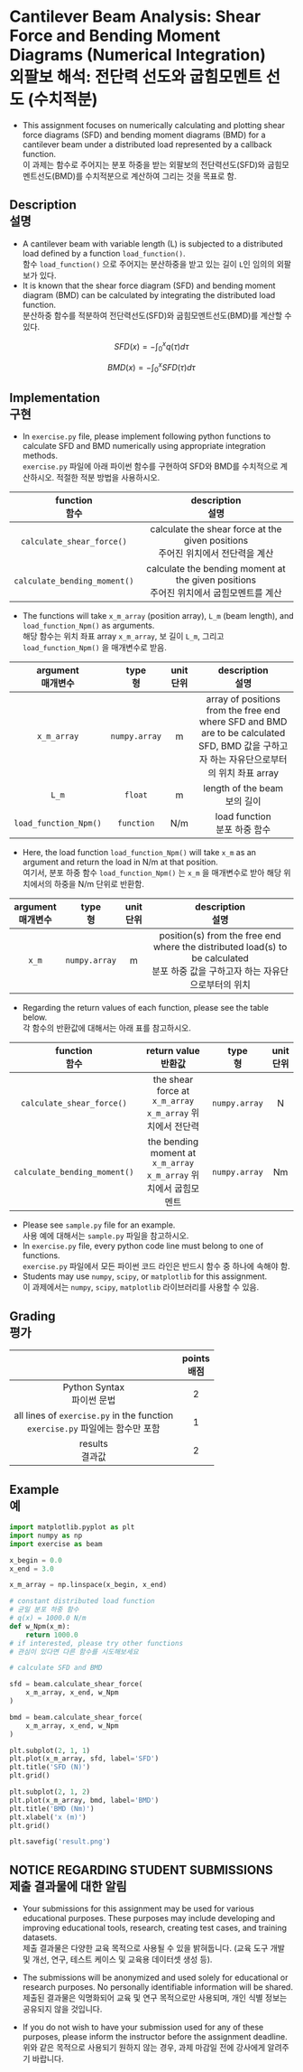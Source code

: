 
# Cantilever Beam Analysis: Shear Force and Bending Moment Diagrams (Numerical Integration)<br>외팔보 해석: 전단력 선도와 굽힘모멘트 선도 (수치적분)

* This assignment focuses on numerically calculating and plotting shear force diagrams (SFD) and bending moment diagrams (BMD) for a cantilever beam under a distributed load represented by a callback function.<br>이 과제는 함수로 주어지는 분포 하중을 받는 외팔보의 전단력선도(SFD)와 굽힘모멘트선도(BMD)를 수치적분으로 계산하여 그리는 것을 목표로 함.

## Description<br>설명

* A cantilever beam with variable length (L) is subjected to a distributed load defined by a function `load_function()`.<br> 함수 `load_function()` 으로 주어지는 분산하중을 받고 있는 길이 `L`인 임의의 외팔보가 있다.
* It is known that the shear force diagram (SFD) and bending moment diagram (BMD) can be calculated by integrating the distributed load function.<br>분산하중 함수를 적분하여 전단력선도(SFD)와 굽힘모멘트선도(BMD)를 계산할 수 있다.

$$
SFD(x) = -\int_{0}^{x} q(\tau) d\tau
$$

$$
BMD(x) = -\int_{0}^{x} SFD(\tau) d\tau
$$

## Implementation<br>구현

* In `exercise.py` file, please implement following python functions to calculate SFD and BMD numerically using appropriate integration methods.<br>`exercise.py` 파일에 아래 파이썬 함수를 구현하여 SFD와 BMD를 수치적으로 계산하시오. 적절한 적분 방법을 사용하시오.


| function<br>함수 | description<br>설명 |
|:----------------:|:------------------:|
| `calculate_shear_force()` | calculate the shear force at the given positions<br>주어진 위치에서 전단력을 계산 |
| `calculate_bending_moment()` | calculate the bending moment at the given positions<br>주어진 위치에서 굽힘모멘트를 계산 |

* The functions will take `x_m_array` (position array), `L_m` (beam length), and `load_function_Npm()` as arguments.<br>해당 함수는 위치 좌표 array `x_m_array`, 보 길이 `L_m`, 그리고 `load_function_Npm()` 을 매개변수로 받음.

| argument<br>매개변수 | type<br>형 | unit<br>단위 | description<br>설명 |
|:-----------------:|:----------:|:----------:|:------------------:|
| `x_m_array` | `numpy.array` | m | array of positions from the free end where SFD and BMD are to be calculated<br>SFD, BMD 값을 구하고자 하는 자유단으로부터의 위치 좌표 array |
| `L_m` | `float` | m | length of the beam<br>보의 길이 |
| `load_function_Npm()` | `function` | N/m | load function<br>분포 하중 함수 |

* Here, the load function `load_function_Npm()` will take `x_m` as an argument and return the load in N/m at that position.<br>여기서, 분포 하중 함수 `load_function_Npm()` 는 `x_m` 을 매개변수로 받아 해당 위치에서의 하중을 N/m 단위로 반환함.

| argument<br>매개변수 | type<br>형 | unit<br>단위 | description<br>설명 |
|:-----------------:|:----------:|:----------:|:------------------:|
| `x_m` | `numpy.array` | m | position(s) from the free end where the distributed load(s) to be calculated<br>분포 하중 값을 구하고자 하는 자유단으로부터의 위치 |

* Regarding the return values of each function, please see the table below.<br>각 함수의 반환값에 대해서는 아래 표를 참고하시오.

| function<br>함수 | return value<br>반환값 | type<br>형 | unit<br>단위 |
|:----------------:|:------------------:|:------------------:|:------------------:|
| `calculate_shear_force()` | the shear force at `x_m_array`<br>`x_m_array` 위치에서 전단력 | `numpy.array` | N |
| `calculate_bending_moment()` | the bending moment at `x_m_array`<br>`x_m_array` 위치에서 굽힘모멘트 | `numpy.array` | Nm |

* Please see `sample.py` file for an example.<br>사용 예에 대해서는 `sample.py` 파일을 참고하시오.
* In `exercise.py` file, every python code line must belong to one of functions.<br>`exercise.py` 파일에서 모든 파이썬 코드 라인은 반드시 함수 중 하나에 속해야 함.
* Students may use `numpy`, `scipy`, or `matplotlib` for this assignment.<br>이 과제에서는 `numpy`, `scipy`, `matplotlib` 라이브러리를 사용할 수 있음.


## Grading<br>평가

|       | points<br>배점 |
|:-----:|:-------------:|
| Python Syntax<br>파이썬 문법 | 2 |
| all lines of `exercise.py` in the function<br>`exercise.py` 파일에는 함수만 포함 | 1 |
| results<br>결과값 | 2 |

## Example<br>예

```python
import matplotlib.pyplot as plt
import numpy as np
import exercise as beam

x_begin = 0.0
x_end = 3.0

x_m_array = np.linspace(x_begin, x_end)

# constant distributed load function
# 균일 분포 하중 함수
# q(x) = 1000.0 N/m
def w_Npm(x_m):
    return 1000.0
# if interested, please try other functions
# 관심이 있다면 다른 함수를 시도해보세요

# calculate SFD and BMD

sfd = beam.calculate_shear_force(
    x_m_array, x_end, w_Npm
)

bmd = beam.calculate_shear_force(
    x_m_array, x_end, w_Npm
)

plt.subplot(2, 1, 1)
plt.plot(x_m_array, sfd, label='SFD')
plt.title('SFD (N)')
plt.grid()

plt.subplot(2, 1, 2)
plt.plot(x_m_array, bmd, label='BMD')
plt.title('BMD (Nm)')
plt.xlabel('x (m)')
plt.grid()

plt.savefig('result.png')
```

## NOTICE REGARDING STUDENT SUBMISSIONS<br>제출 결과물에 대한 알림

* Your submissions for this assignment may be used for various educational purposes. These purposes may include developing and improving educational tools, research, creating test cases, and training datasets.<br>제출 결과물은 다양한 교육 목적으로 사용될 수 있을 밝혀둡니다. (교육 도구 개발 및 개선, 연구, 테스트 케이스 및 교육용 데이터셋 생성 등).

* The submissions will be anonymized and used solely for educational or research purposes. No personally identifiable information will be shared.<br>제출된 결과물은 익명화되어 교육 및 연구 목적으로만 사용되며, 개인 식별 정보는 공유되지 않을 것입니다.

* If you do not wish to have your submission used for any of these purposes, please inform the instructor before the assignment deadline.<br>위와 같은 목적으로 사용되기 원하지 않는 경우, 과제 마감일 전에 강사에게 알려주기 바랍니다.
